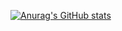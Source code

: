 [![Anurag's GitHub stats](https://github-readme-stats.vercel.app/api?username=alison-reisen)](https://github.com/anuraghazra/github-readme-stats)
